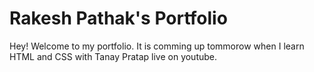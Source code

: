 # Rakesh Pathak's Portfolio

Hey! Welcome to my portfolio. It is comming up tommorow when I learn HTML and CSS with Tanay Pratap live on youtube. 